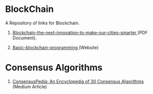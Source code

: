 # BlockChain

A Repository of links for Blockchain.

1) <a href="https://www.pwc.in/assets/pdfs/publications/2018/blockchain-the-next-innovation-to-make-our-cities-smarter.pdf">Blockchain-the-next-innovation-to-make-our-cities-smarter </a>(PDF Document).

2) <a href ="https://davidederosa.com/basic-blockchain-programming/" > Basic-blockchain-programming </a> (Website)


# Consensus Algorithms
1) <a href="https://hackernoon.com/consensuspedia-an-encyclopedia-of-29-consensus-algorithms-e9c4b4b7d08f">ConsensusPedia: An Encyclopedia of 30 Consensus Algorithms </a> (Medium Article)
